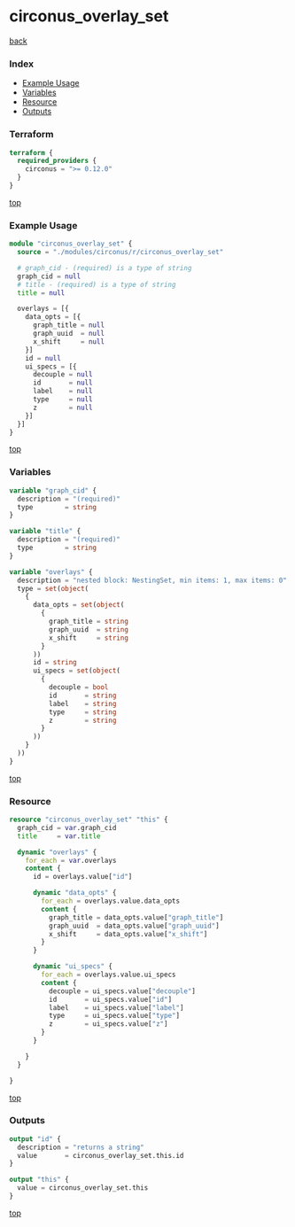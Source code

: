 # circonus_overlay_set

[back](../circonus.md)

### Index

- [Example Usage](#example-usage)
- [Variables](#variables)
- [Resource](#resource)
- [Outputs](#outputs)

### Terraform

```terraform
terraform {
  required_providers {
    circonus = ">= 0.12.0"
  }
}
```

[top](#index)

### Example Usage

```terraform
module "circonus_overlay_set" {
  source = "./modules/circonus/r/circonus_overlay_set"

  # graph_cid - (required) is a type of string
  graph_cid = null
  # title - (required) is a type of string
  title = null

  overlays = [{
    data_opts = [{
      graph_title = null
      graph_uuid  = null
      x_shift     = null
    }]
    id = null
    ui_specs = [{
      decouple = null
      id       = null
      label    = null
      type     = null
      z        = null
    }]
  }]
}
```

[top](#index)

### Variables

```terraform
variable "graph_cid" {
  description = "(required)"
  type        = string
}

variable "title" {
  description = "(required)"
  type        = string
}

variable "overlays" {
  description = "nested block: NestingSet, min items: 1, max items: 0"
  type = set(object(
    {
      data_opts = set(object(
        {
          graph_title = string
          graph_uuid  = string
          x_shift     = string
        }
      ))
      id = string
      ui_specs = set(object(
        {
          decouple = bool
          id       = string
          label    = string
          type     = string
          z        = string
        }
      ))
    }
  ))
}
```

[top](#index)

### Resource

```terraform
resource "circonus_overlay_set" "this" {
  graph_cid = var.graph_cid
  title     = var.title

  dynamic "overlays" {
    for_each = var.overlays
    content {
      id = overlays.value["id"]

      dynamic "data_opts" {
        for_each = overlays.value.data_opts
        content {
          graph_title = data_opts.value["graph_title"]
          graph_uuid  = data_opts.value["graph_uuid"]
          x_shift     = data_opts.value["x_shift"]
        }
      }

      dynamic "ui_specs" {
        for_each = overlays.value.ui_specs
        content {
          decouple = ui_specs.value["decouple"]
          id       = ui_specs.value["id"]
          label    = ui_specs.value["label"]
          type     = ui_specs.value["type"]
          z        = ui_specs.value["z"]
        }
      }

    }
  }

}
```

[top](#index)

### Outputs

```terraform
output "id" {
  description = "returns a string"
  value       = circonus_overlay_set.this.id
}

output "this" {
  value = circonus_overlay_set.this
}
```

[top](#index)